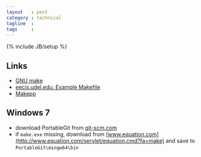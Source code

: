 ```yaml
---
layout   : post
category : technical
tagline  : 
tags     : 
---
```

{% include JB/setup %}

## Links

- [GNU make](https://www.gnu.org/software/make/manual/make.html)
- [eecis.udel.edu: Example Makefile](http://www.eecis.udel.edu/~gibson/classes/181/make.html#make2)
- [Makepp](http://makepp.sourceforge.net/)

## Windows 7

- download PortableGit from [git-scm.com](https://git-scm.com/download/win)
- if `make.exe` missing, download from [www.equation.com](http://www.equation.com/servlet/equation.cmd?fa=make) and save to `PortableGit\mingw64\bin`
